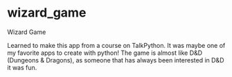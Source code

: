 # wizard_game
Wizard Game


Learned to make this app from a course on TalkPython. It was maybe one of my favorite apps to create with python! The game is almost like D&D (Dungeons & Dragons), as someone that has always been interested in D&D it was fun. 

